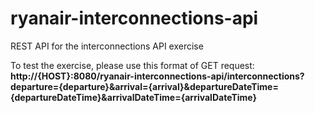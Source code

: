 # ryanair-interconnections-api
REST API for the interconnections API exercise

To test the exercise, please use this format of GET request: <b>http://{HOST}:8080/ryanair-interconnections-api/interconnections?departure={departure}&arrival={arrival}&departureDateTime={departureDateTime}&arrivalDateTime={arrivalDateTime}</b>
